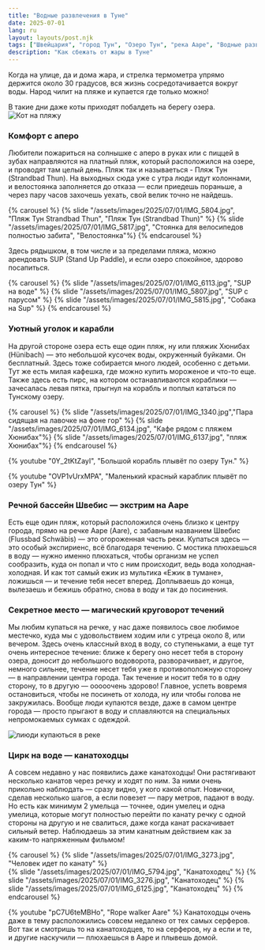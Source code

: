 ```yaml
---
title: "Водные развлечения в Туне"
date: 2025-07-01
lang: ru
layout: layouts/post.njk
tags: ["Швейцария", "город Тун", "Озеро Тун", "река Ааре", "Водные развлечения"]
description: "Как сбежать от жары в Туне"
---
```


Когда на улице, да и дома жара, и стрелка термометра упрямо держится около 30 градусов, вся жизнь сосредотачивается вокруг воды. Народ чилит на пляже и купается где только можно!

В такие дни даже коты приходят побалдеть на берегу озера.
![Кот на пляжу](/assets/images/2025/07/01/IMG_3579.jpg)

### Комфорт с аперо

Любители пожариться на солнышке с аперо в руках или с пиццей в зубах направляются на платный пляж, который расположился на озере, и проводят там целый день. Пляж так и называеться - Пляж Тун (Strandbad Thun). 
На выходных сюда уже с утра люди идут колоннами, и велостоянка заполняется до отказа — если приедешь пораньше, а через пару часов захочешь уехать, свой велик точно не найдешь. 

{% carousel %}
 {% slide "/assets/images/2025/07/01/IMG_5804.jpg", "Пляж Тун Strandbad Thun", "Пляж Тун (Strandbad Thun)" %}
 {% slide "/assets/images/2025/07/01/IMG_5817.jpg", "Стоянка для велосипедов полностью забита", "Велостоянка"%}
{% endcarousel %}

Здесь рядышком, в том числе и за пределами пляжа, можно арендовать SUP (Stand Up Paddle), и если озеро спокойное, здорово посапиться.

{% carousel %}
    {% slide "/assets/images/2025/07/01/IMG_6113.jpg", "SUP на воде" %}
    {% slide "/assets/images/2025/07/01/IMG_5807.jpg", "SUP с парусом" %}
    {% slide "/assets/images/2025/07/01/IMG_5815.jpg", "Собака на Sup" %}
{% endcarousel %}


### Уютный уголок и карабли

На другой стороне озера есть еще один пляж, ну или пляжик Хюнибах (Hünibach) — это небольшой кусочек воды, окруженный буйками. Он бесплатный. Здесь тоже собирается много людей, особенно с детьми. Тут же есть милая кафешка, где можно купить мороженое и что-то еще. Также здесь есть пирс, на котором останавливаются кораблики — зачесалась левая пятка, прыгнул на корабль и поплыл кататься по Тунскому озеру.

{% carousel %}
    {% slide "/assets/images/2025/07/01/IMG_1340.jpg","Пара сидящая на лавочке на фоне гор" %}
    {% slide "/assets/images/2025/07/01/IMG_6134.jpg", "Кафе рядом с пляжем Хюнибах"%}
    {% slide "/assets/images/2025/07/01/IMG_6137.jpg", "пляж Хюнибах"%}
{% endcarousel %}

{% youtube "0Y_2tKtZayI", "Большой корабль плывёт по озеру Тун."  %}

{% youtube "OVP1vUrxMPA", "Маленький красный караблик плывёт по озеру Тун" %}

### Речной бассейн Швебис — экстрим на Ааре

Есть еще один пляж, который расположился очень близко к центру города, прямо на речке Ааре (Aare), с забавным названием Швебис (Flussbad Schwäbis) — это огороженная часть реки. Купаться здесь — это особый экспириенс, всё благодаря течению. С мостика плюхаешься в воду — нужно именно плюхаться, чтобы организм не успел сообразить, куда он попал и что с ним происходит, ведь вода холодная-холодная. И как тот самый ежик из мультика «Ежик в тумане», ложишься — и течение тебя несет вперед. Доплываешь до конца, вылезаешь и бежишь обратно, снова в воду и так до посинения.

### Cекретное место — магический круговорот течений

Мы любим купаться на речке, у нас даже появилось свое любимое местечко, куда мы с удовольствием ходим или с утреца около 8, или вечером. Здесь очень классный вход в воду, со ступеньками, а еще тут очень интересное течение: ближе к берегу оно несет тебя в сторону озера, доносит до небольшого водоворота, разворачивает, и другое, немного сильнее, течение несет тебя уже в противоположную сторону — в направлении центра города. Так течение и носит тебя то в одну сторону, то в другую — ооооочень здорово! Главное, успеть вовремя остановиться, чтобы не посинеть от холода, ну или чтобы голова не закружилась.
Вообще люди купаются везде, даже в самом центре города — просто прыгают в воду и сплавляются на специальных непромокаемых сумках с одеждой.

![лиюди купаються в реке](/assets/images/2025/07/01/IMG_5452.jpg)

### Цирк на воде — канатоходцы

А совсем недавно у нас появились даже канатоходцы! Они растягивают несколько канатов через речку и ходят по ним. За ними очень прикольно наблюдать — сразу видно, у кого какой опыт. Новички, сделав несколько шагов, а если повезет — пару метров, падают в воду. Но есть как минимум 2 умельца — точнее, один умелец и одна умелица, которые могут полностью перейти по канату речку с одной стороны на другую и не свалиться, даже когда канат раскачивает сильный ветер. Наблюдаешь за этим канатным действием как за каким-то напряженным фильмом!

{% carousel %}
 {% slide "/assets/images/2025/07/01/IMG_3273.jpg", "Человек идет по канату" %}  
 {% slide "/assets/images/2025/07/01/IMG_5794.jpg", "Канатоходец" %}
 {% slide "/assets/images/2025/07/01/IMG_3276.jpg", "Канатоходец" %}
 {% slide "/assets/images/2025/07/01/IMG_6125.jpg", "Канатоходец" %}
{% endcarousel %}


{% youtube "pC7U6teMBHo", "Rope walker Aare" %}
Канатоходцы очень даже в тему расположились совсем недалеко от тех самых серферов.
Вот так и смотришь то на канатоходцев, то на серферов, ну а если и те, и другие наскучили — плюхаешься в Ааре и плывешь домой.